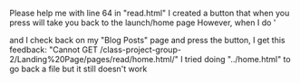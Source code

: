 Please help me with line 64 in "read.html"
I created a button that when you press will take you back to the launch/home page
However, when I do '<form action="./home.html/"> and I check back on my "Blog Posts" page and press the button, I get this feedback:
"Cannot GET /class-project-group-2/Landing%20Page/pages/read/home.html/"
I tried doing "../home.html" to go back a file but it still doesn't work
